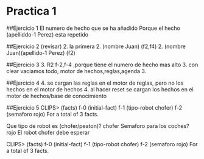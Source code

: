 # Practica 1

##Ejercicio 1
El numero de hecho que se ha añadido
Porque el hecho (apelliddo-1 Perez) esta repetido


##Ejercicio 2
(revisar)
2. la primera
2.	(nombre Juan) (f2,f4)
2.    	(nombre Juan)(apellido-1 Perez) (f2)

##Ejercicio 3
3.	R2 f-2,f-4 ,porque tiene el numero de hecho mas alto
3.	con clear vaciamos todo, motor de hechos,reglas,agenda
3.

##Ejercicio 4
4.	se cargan las reglas en el motor de reglas, pero no los hechos en el motor de hechos
4.	al hacer reset se cargan los hechos en el motor de hechos/base de conocimiento


##Ejercicio 5
CLIPS> (facts)
f-0     (initial-fact)
f-1     (tipo-robot chofer)
f-2     (semaforo rojo)
For a total of 3 facts.

Que tipo de robot es (chofer/peaton)? chofer
Semaforo para los coches? rojo
El robot chofer debe esperar

CLIPS> (facts)
f-0     (initial-fact)
f-1     (tipo-robot chofer)
f-2     (semaforo rojo)
For a total of 3 facts.

